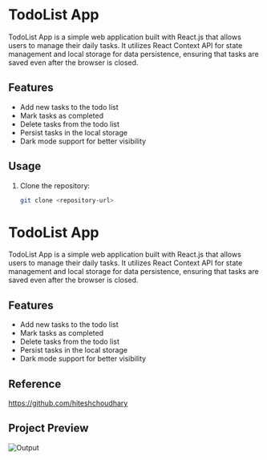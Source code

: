 # TodoList App

TodoList App is a simple web application built with React.js that allows users to manage their daily tasks. It utilizes React Context API for state management and local storage for data persistence, ensuring that tasks are saved even after the browser is closed.

## Features

- Add new tasks to the todo list
- Mark tasks as completed
- Delete tasks from the todo list
- Persist tasks in the local storage
- Dark mode support for better visibility

## Usage

1. Clone the repository:

   ```bash
   git clone <repository-url>
# TodoList App

TodoList App is a simple web application built with React.js that allows users to manage their daily tasks. It utilizes React Context API for state management and local storage for data persistence, ensuring that tasks are saved even after the browser is closed.

## Features

- Add new tasks to the todo list
- Mark tasks as completed
- Delete tasks from the todo list
- Persist tasks in the local storage
- Dark mode support for better visibility

## Reference

https://github.com/hiteshchoudhary

## Project Preview

![Output](output.png)
